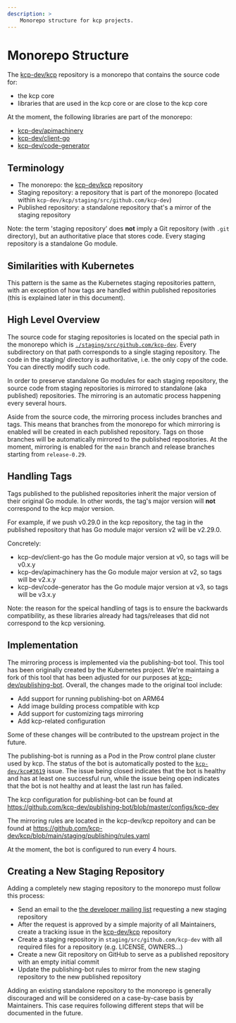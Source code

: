 ```yaml
---
description: >
    Monorepo structure for kcp projects.
---
```


# Monorepo Structure

The [kcp-dev/kcp](https://github.com/kcp-dev/kcp) repository is a monorepo that contains the source code for:

- the kcp core
- libraries that are used in the kcp core or are close to the kcp core

At the moment, the following libraries are part of the monorepo:

- [kcp-dev/apimachinery](https://github.com/kcp-dev/apimachinery)
- [kcp-dev/client-go](https://github.com/kcp-dev/client-go)
- [kcp-dev/code-generator](https://github.com/kcp-dev/code-generator)

## Terminology

- The monorepo: the [kcp-dev/kcp](https://github.com/kcp-dev/kcp) repository
- Staging repository: a repository that is part of the monorepo
  (located within `kcp-dev/kcp/staging/src/github.com/kcp-dev`)
- Published repository: a standalone repository that's a mirror of the staging repository

Note: the term 'staging repository' does **not** imply a Git repository (with `.git` directory), but an
authoritative place that stores code. Every staging repository is a standalone Go module.

## Similarities with Kubernetes

This pattern is the same as the Kubernetes staging repositories pattern, with an exception of how tags are handled
within published repositories (this is explained later in this document).  

## High Level Overview

The source code for staging repositories is located on the special path in the monorepo which is
[`./staging/src/github.com/kcp-dev`](https://github.com/kcp-dev/kcp/tree/main/staging/src/github.com/kcp-dev).
Every subdirectory on that path corresponds to a single staging repository.
The code in the staging/ directory is authoritative, i.e. the only copy of the code. You can directly modify such code.

In order to preserve standalone Go modules for each staging repository, the source code from staging repositories
is mirrored to standalone (aka published) repositories. The mirroring is an automatic process happening every
several hours.

Aside from the source code, the mirroring process includes branches and tags. This means that branches from
the monorepo for which mirroring is enabled will be created in each published repository. Tags on those branches
will be automatically mirrored to the published repositories. At the moment, mirroring is enabled for
the `main` branch and release branches starting from `release-0.29`.

## Handling Tags

Tags published to the published repositories inherit the major version of their original Go module.
In other words, the tag's major version will **not** correspond to the kcp major version.

For example, if we push v0.29.0 in the kcp repository, the tag in the published repository that has Go module major
version v2 will be v2.29.0.

Concretely:

- kcp-dev/client-go has the Go module major version at v0, so tags will be v0.x.y
- kcp-dev/apimachinery has the Go module major version at v2, so tags will be v2.x.y
- kcp-dev/code-generator has the Go module major version at v3, so tags will be v3.x.y

Note: the reason for the speical handling of tags is to ensure the backwards compatibility, as these libraries
already had tags/releases that did not correspond to the kcp versioning.

## Implementation

The mirroring process is implemented via the publishing-bot tool. This tool has been originally created by
the Kubernetes project. We're maintaing a fork of this tool that has been adjusted for our purposes at
[kcp-dev/publishing-bot](https://github.com/kcp-dev/publishing-bot). Overall, the changes made to the original tool
include:

- Add support for running publishing-bot on ARM64
- Add image building process compatible with kcp
- Add support for customizing tags mirroring
- Add kcp-related configuration

Some of these changes will be contributed to the upstream project in the future.

The publishing-bot is running as a Pod in the Prow control plane cluster used by kcp. The status of the bot is
automatically posted to the [`kcp-dev/kcp#3619`](https://github.com/kcp-dev/kcp/issues/3619) issue.
The issue being closed indicates that the bot is healthy and has at least one successful run, while the
issue being open indicates that the bot is not healthy and at least the last run has failed.

The kcp configuration for publishing-bot can be found at https://github.com/kcp-dev/publishing-bot/blob/master/configs/kcp-dev

The mirroring rules are located in the kcp-dev/kcp repoitory and can be found at https://github.com/kcp-dev/kcp/blob/main/staging/publishing/rules.yaml

At the moment, the bot is configured to run every 4 hours.

## Creating a New Staging Repository

Adding a completely new staging repository to the monorepo must follow this process:

- Send an email to the [the developer mailing list](https://groups.google.com/g/kcp-dev) requesting a new staging
  repository
- After the request is approved by a simple majority of all Maintainers, create a tracking issue in the
  [kcp-dev/kcp](https://github.com/kcp-dev/kcp) repository
- Create a staging repository in `staging/src/github.com/kcp-dev` with all required files for a repository
  (e.g. LICENSE, OWNERS...)
- Create a new Git repository on GitHub to serve as a published repository with an empty initial commit
- Update the publishing-bot rules to mirror from the new staging repository to the new published repository

Adding an existing standalone repository to the monorepo is generally discouraged and will be considered on
a case-by-case basis by Maintainers. This case requires following different steps that will be documented
in the future.
